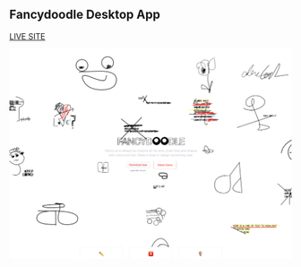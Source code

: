 ## Fancydoodle Desktop App

[LIVE SITE](https://fancydoodle.github.io)

![ALT:preview](preview.png)


